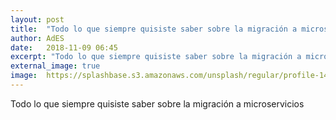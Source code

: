 ```yaml
---
layout: post
title:  "Todo lo que siempre quisiste saber sobre la migración a microservicios"
author: AdES
date:   2018-11-09 06:45
excerpt: "Todo lo que siempre quisiste saber sobre la migración a microservicios"
external_image: true
image:  https://splashbase.s3.amazonaws.com/unsplash/regular/profile-1458639978199-507275bb9521%3Fixlib%3Drb-0.3.5%26q%3D80%26fm%3Djpg%26crop%3Dfaces%26fit%3Dcrop%26h%3D32%26w%3D32%26s%3D3ba1edbb857597a65039dd62ad820ba6
---
```

Todo lo que siempre quisiste saber sobre la migración a microservicios